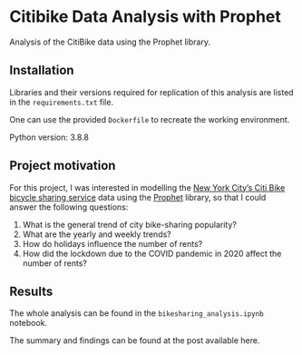 # Citibike Data Analysis with Prophet

Analysis of the CitiBike data using the Prophet library.


## Installation

Libraries and their versions required for replication of this analysis are listed in the `requirements.txt` file.

One can use the provided `Dockerfile` to recreate the working environment.

Python version: 3.8.8

## Project motivation

For this project, I was interested in modelling the [New York City’s Citi Bike bicycle sharing service](https://www.citibikenyc.com/system-data) data using the [Prophet](https://facebook.github.io/prophet/) library, so that 
I could answer the following questions:

1. What is the general trend of city bike-sharing popularity?
2. What are the yearly and weekly trends?
3. How do holidays influence the number of rents?
4. How did the lockdown due to the COVID pandemic in 2020 affect the number of rents?

## Results

The whole analysis can be found in the `bikesharing_analysis.ipynb` notebook.

The summary and findings can be found at the post available here.